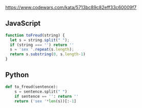 https://www.codewars.com/kata/5713bc89c82eff33c60009f7

## JavaScript
```js
function toFreud(string) {
  let s = string.split(" ");
  if (string === '') return ''
  s = 'sex '.repeat(s.length);
  return s.substring(0, s.length-1)
}
```

## Python
```python
def to_freud(sentence):
    s = sentence.split(" ")
    if sentence == '': return ''
    return ('sex '*len(s))[:-1]
```